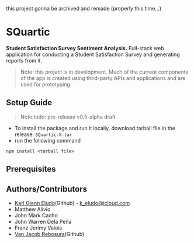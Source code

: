 this project gonna be archived and remade (properly this time...)

# SQuartic
**Student Satisfaction Survey Sentiment Analysis.** Full-stack web application for conducting a Student Satisfaction Survey and generating reports from it.

>Note: this project is in development. Much of the current components of the app is created using third-party APIs and applications and are used for prototyping.

## Setup Guide
>Note:todo: pre-release v0.5-alpha draft

* To install the package and run it locally, download tarball file in the release. `SQuartic-X.tar`
* run the following command
```console
npm install <tarball file>
```



## Prerequisites
## Authors/Contributors
* [Karl Glenn Eludo](https://github.com/karleludo)(Github) - [k_eludo@icloud.com](mailto:k_eludo@icloud.com)
* Matthew Alivio
* John Mark Cacho 
* John Warren Dela Peña
* Franz Jerimy Valois
* [Van Jacob Rebosura](https://github.com/van-rebosura)(Github)
